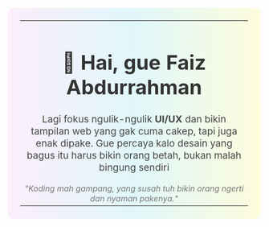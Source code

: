 <!-- GitHub Profile Header - Faiz Abdurrahman - Gaya Santai + Pastel -->

<div align="center">

<table width="100%" style="background: linear-gradient(to right, #fceefc, #e0f7fa, #fdfcdc); border-radius: 12px; padding: 25px; margin: 20px 0;">
  <tr>
    <td align="center">
      <h1 style="color:#333; font-size: 2.5em;">👋 Hai, gue Faiz Abdurrahman</h1>
      <p style="font-size: 1.2em; color:#444; max-width: 700px; margin: auto;">
        Lagi fokus ngulik-ngulik <strong>UI/UX</strong> dan bikin tampilan web yang gak cuma cakep, tapi juga enak dipake.  
        Gue percaya kalo desain yang bagus itu harus bikin orang betah, bukan malah bingung sendiri
      </p>
      <br/>
      <em style="color:#777;">"Koding mah gampang, yang susah tuh bikin orang ngerti dan nyaman pakenya."</em>
    </td>
  </tr>
</table>

</div>
